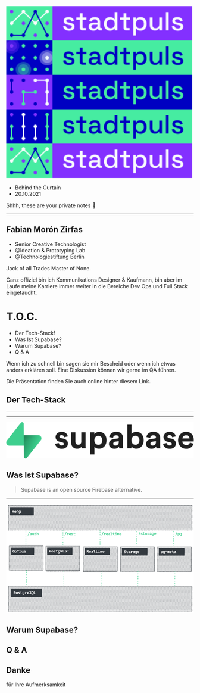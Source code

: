 <img src="./assets/images/logo-sprite.svg" width="500px">

* Behind the Curtain
* 20.10.2021

<aside class="notes">
Shhh, these are your private notes 📝
</aside>

---

## Fabian Morón Zirfas


* Senior Creative Technologist
* @Ideation & Prototyping Lab
* @Technologiestiftung Berlin

<aside class="notes">

Jack of all Trades Master of None.

Ganz offiziel bin ich Kommunikations Designer & Kaufmann, bin aber im Laufe meine
Karriere immer weiter in die Bereiche Dev Ops und Full Stack eingetaucht.

</aside>


# T.O.C.

* Der Tech-Stack!
* Was Ist Supabase?
* Warum Supabase?
* Q & A




<aside class="notes">
Wenn ich zu schnell bin sagen sie mir Bescheid oder wenn ich etwas anders erklären soll.
Eine Diskussion können wir gerne im QA führen.

Die Präsentation finden Sie auch online hinter diesem Link.

</aside>

## Der Tech-Stack

---

<section data-background="assets/images/stadtpuls.com-tech-stack@2x.png">

---

![](assets/images/supabase-logo-wordmark--light.png)

## Was Ist Supabase?

> Supabase is an open source Firebase alternative.

---

![](assets/images/supabase-tech.png)

## Warum Supabase?



# Q & A



# Danke

für Ihre Aufmerksamkeit